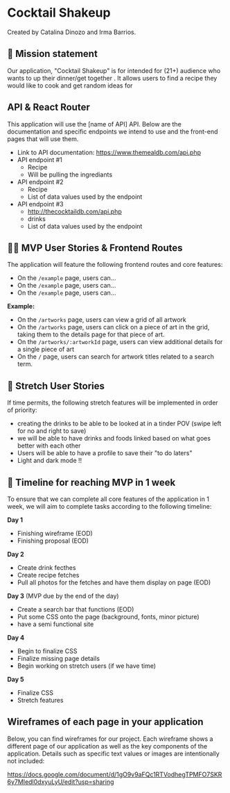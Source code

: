 # Cocktail Shakeup

Created by Catalina Dinozo and Irma Barrios.

## 🚀 Mission statement

Our application, "Cocktail Shakeup" is for intended for (21+) audience who wants to up their dinner/get together . It allows users to find a recipe they would like to cook and get random ideas for

## API & React Router

This application will use the [name of API] API. Below are the documentation and specific endpoints we intend to use and the front-end pages that will use them.

- Link to API documentation: https://www.themealdb.com/api.php
- API endpoint #1
  - Recipe
  - Will be pulling the ingrediants
- API endpoint #2
  - Recipe
  - List of data values used by the endpoint
- API endpoint #3
  - http://thecocktaildb.com/api.php
  - drinks
  - List of data values used by the endpoint

## 👩‍💻 MVP User Stories & Frontend Routes

The application will feature the following frontend routes and core features:

- On the `/example` page, users can...
- On the `/example` page, users can...
- On the `/example` page, users can...

**Example:**

- On the `/artworks` page, users can view a grid of all artwork
- On the `/artworks` page, users can click on a piece of art in the grid, taking them to the details page for that piece of art.
- On the `/artworks/:artworkId` page, users can view additional details for a single piece of art
- On the `/` page, users can search for artwork titles related to a search term.

## 🤔 Stretch User Stories

If time permits, the following stretch features will be implemented in order of priority:

- creating the drinks to be able to be looked at in a tinder POV (swipe left for no and right to save)
- we will be able to have drinks and foods linked based on what goes better with each other
- Users will be able to have a profile to save their "to do laters"
- Light and dark mode !!

## 📆 Timeline for reaching MVP in 1 week

To ensure that we can complete all core features of the application in 1 week, we will aim to complete tasks according to the following timeline:

**Day 1**

- Finishing wireframe (EOD)
- Finishing proposal (EOD)

**Day 2**

- Create drink fecthes
- Create recipe fetches
- Pull all photos for the fetches and have them display on page (EOD)

**Day 3** (MVP due by the end of the day)

- Create a search bar that functions (EOD)
- Put some CSS onto the page (background, fonts, minor picture)
- have a semi functional site

**Day 4**

- Begin to finalize CSS
- Finalize missing page details
- Begin working on stretch users (if we have time)

**Day 5**

- Finalize CSS
- Stretch features

## Wireframes of each page in your application

Below, you can find wireframes for our project. Each wireframe shows a different page of our application as well as the key components of the application. Details such as specific text values or images are intentionally not included:

https://docs.google.com/document/d/1gO9v9aFQc1RTVodhegTPMFO7SKR6y7MIedl0dxyuLyU/edit?usp=sharing
